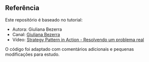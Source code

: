 ## Referência

Este repositório é baseado no tutorial:

- Autora: Giuliana Bezerra  
- Canal: [Giuliana Bezerra](https://www.youtube.com/@giulianabezerra)  
- Vídeo: [Strategy Pattern in Action - Resolvendo um problema real](https://youtu.be/-h14L7LzqYc?si=gOGlw-kN3F9-u5fZ)  

O código foi adaptado com comentários adicionais e pequenas modificações para estudo.
